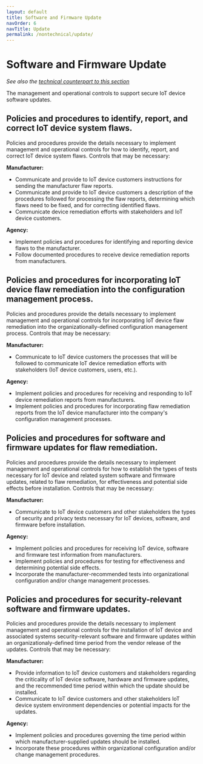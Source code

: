 ```yaml
---
layout: default
title: Software and Firmware Update
navOrder: 6
navTitle: Update
permalink: /nontechnical/update/
---
```


# Software and Firmware Update

_See also the [technical counterpart to this section](../_8259-Catalog/update.md)_

The management and operational controls to support secure IoT device software updates. 

## Policies and procedures to identify, report, and correct IoT device system flaws.

Policies and procedures provide the details necessary to implement management and operational controls for how to identify, report, and correct IoT device system flaws. Controls that may be necessary:

**Manufacturer:**

- Communicate and provide to IoT device customers instructions for sending the manufacturer flaw reports.
- Communicate and provide to IoT device customers a description of the procedures followed for processing the flaw reports, determining which flaws need to be fixed, and for correcting identified flaws.
- Communicate device remediation efforts with stakeholders and IoT device customers.

**Agency:**

- Implement policies and procedures for identifying and reporting device flaws to the manufacturer.
- Follow documented procedures to receive device remediation reports from manufacturers.

## Policies and procedures for incorporating IoT device flaw remediation into the configuration management process.

Policies and procedures provide the details necessary to implement management and operational controls for incorporating IoT device flaw remediation into the organizationally-defined configuration management process. Controls that may be necessary:

**Manufacturer:**

- Communicate to IoT device customers the processes that will be followed to communicate IoT device remediation efforts with stakeholders (IoT device customers, users, etc.).

**Agency:**

- Implement policies and procedures for receiving and responding to IoT device remediation reports from manufacturers.
- Implement policies and procedures for incorporating flaw remediation reports from the IoT device manufacturer into the company's configuration management processes.

## Policies and procedures for software and firmware updates for flaw remediation.

Policies and procedures provide the details necessary to implement management and operational controls for how to establish the types of tests necessary for IoT device and related system software and firmware updates, related to flaw remediation, for effectiveness and potential side effects before installation. Controls that may be necessary:

**Manufacturer:**

- Communicate to IoT device customers and other stakeholders the types of security and privacy tests necessary for IoT devices, software, and firmware before installation.

**Agency:**

- Implement policies and procedures for receiving IoT device, software and firmware test information from manufacturers.
- Implement policies and procedures for testing for effectiveness and determining potential side effects.
- Incorporate the manufacturer-recommended tests into organizational configuration and/or change management processes.

## Policies and procedures for security-relevant software and firmware updates.

Policies and procedures provide the details necessary to implement management and operational controls for the installation of IoT device and associated systems security-relevant software and firmware updates within an organizationaly-defined time period from the vendor release of the updates. Controls that may be necessary:

**Manufacturer:**

- Provide information to IoT device customers and stakeholders regarding the criticality of IoT device software, hardware and firmware updates, and the recommended time period within which the update should be installed.
- Communicate to IoT device customers and other stakeholders IoT device system environment dependencies or potential impacts for the updates.

**Agency:**

- Implement policies and procedures governing the time period within which manufacturer-supplied updates should be installed.
- Incorporate these procedures within organizational configuration and/or change management procedures.
